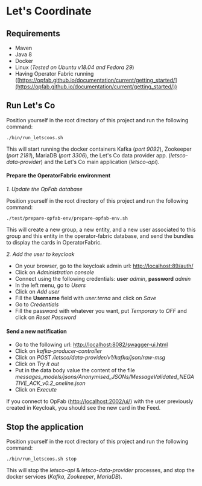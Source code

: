 # Let's Coordinate

## Requirements

* Maven
* Java 8
* Docker
* Linux (*Tested on Ubuntu v18.04 and Fedora 29*)
* Having Operator Fabric running ([https://opfab.github.io/documentation/current/getting_started/](https://opfab.github.io/documentation/current/getting_started/))

## Run Let's Co

Position yourself in the root directory of this project and run the following command:

`./bin/run_letscoos.sh`

This will start running the docker containers Kafka (*port 9092*), Zookeeper (*port 2181*), MariaDB (*port 3306*), the Let's Co data provider app. (*letsco-data-provider*) and the Let's Co main application (*letsco-api*).

#### Prepare the OperatorFabric environment

*1. Update the OpFab database*

Position yourself in the root directory of this project and run the following command:

`./test/prepare-opfab-env/prepare-opfab-env.sh`

This will create a new group, a new entity, and a new user associated to this group and this entity in the operator-fabric database, and send the bundles to display the cards in OperatorFabric.

*2. Add the user to keycloak*

- On your browser, go to the keycloak admin url: [http://localhost:89/auth/](http://localhost:89/auth/)
- Click on *Administration console*
- Connect using the following credentials: **user** *admin*, **password** *admin*
- In the left menu, go to *Users*
- Click on *Add user*
- Fill the **Username** field with *user.terna* and click on *Save*
- Go to *Credentials*
- Fill the password with whatever you want, put *Temporary* to *OFF* and click on *Reset Password*

#### Send a new notification

- Go to the following url: [http://localhost:8082/swagger-ui.html](http://localhost:8082/swagger-ui.html)
- Click on *kafka-producer-controller*
- Click on *POST /letsco/data-provider/v1/kafka/json/raw-msg*
- Click on *Try it out*
- Put in the data body value the content of the file *messages_models/jsons/Anonymised_JSONs/MessageValidated_NEGATIVE_ACK_v0.2_oneline.json*
- Click on *Execute*

If you connect to OpFab ([http://localhost:2002/ui/](http://localhost:2002/ui/)) with the user previously created in Keycloak, you should see the new card in the Feed.


## Stop the application

Position yourself in the root directory of this project and run the following command:

`./bin/run_letscoos.sh stop`

This will stop the *letsco-api* & *letsco-data-provider* processes, and stop the docker services (*Kafka*, *Zookeeper*, *MariaDB*).
